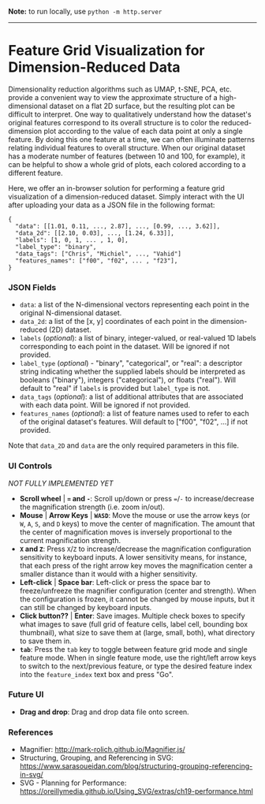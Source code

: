**Note:** to run locally, use `python -m http.server`

---
# Feature Grid Visualization for Dimension-Reduced Data

Dimensionality reduction algorithms such as UMAP, t-SNE, PCA, etc. provide a convenient way to view the approximate structure of a high-dimensional dataset on a flat 2D surface, but the resulting plot can be difficult to interpret. One way to qualitatively understand how the dataset's original features correspond to its overall structure is to color the reduced-dimension plot according to the value of each data point at only a single feature. By doing this one feature at a time, we can often illuminate patterns relating individual features to overall structure. When our original dataset has a moderate number of features (between 10 and 100, for example), it can be helpful to show a whole grid of plots, each colored according to a different feature.

Here, we offer an in-browser solution for performing a feature grid visualization of a dimension-reduced dataset. Simply interact with the UI after uploading your data as a JSON file in the following format:
```
{
  "data": [[1.01, 0.11, ..., 2.87], ..., [0.99, ..., 3.62]],
  "data_2d": [[2.10, 0.03], ..., [1.24, 6.33]],
  "labels": [1, 0, 1, ... , 1, 0],
  "label_type": "binary",
  "data_tags": ["Chris", "Michiel", ..., "Vahid"]
  "features_names": ["f00", "f02", ... , "f23"],
}
```
### JSON Fields
* `data`: a list of the N-dimensional vectors representing each point in the original N-dimensional dataset.
* `data_2d`: a list of the [x, y] coordinates of each point in the dimension-reduced (2D) dataset.
* `labels` (_optional_): a list of binary, integer-valued, or real-valued 1D labels corresponding to each point in the dataset. Will be ignored if not provided.
* `label_type` (_optional_) - "binary", "categorical", or "real": a descriptor string indicating whether the supplied labels should be interpreted as booleans ("binary"), integers ("categorical"), or floats ("real"). Will default to "real" if `labels` is provided but `label_type` is not.
* `data_tags` (_optional_): a list of additional attributes that are associated with each data point. Will be ignored if not provided.
* `features_names` (_optional_): a list of feature names used to refer to each of the original dataset's features. Will default to ["f00", "f02", ...] if not provided.

Note that `data_2D` and `data` are the only required parameters in this file.

### UI Controls 
_NOT FULLY IMPLEMENTED YET_
* **Scroll wheel** | **`=` and `-`**: Scroll up/down or press `=`/`-` to increase/decrease the magnification strength (i.e. zoom in/out).
* **Mouse** | **Arrow Keys** | **`WASD`**: Move the mouse or use the arrow keys (or `W`, `A`, `S`, and `D` keys) to move the center of magnification. The amount that the center of magnification moves is inversely proportional to the current magnification strength.
* **`X` and `Z`**: Press `X`/`Z` to increase/decrease the magnification configuration sensitivity to keyboard inputs. A lower sensitivity means, for instance, that each press of the right arrow key moves the magnification center a smaller distance than it would with a higher sensitivity.
* **Left-click** | **Space bar**: Left-click or press the space bar to freeze/unfreeze the magnifier configuration (center and strength). When the configuration is frozen, it cannot be changed by mouse inputs, but it can still be changed by keyboard inputs.
* **Click button??** | **Enter**: Save images. Multiple check boxes to specify what images to save (full grid of feature cells, label cell, bounding box thumbnail), what size to save them at (large, small, both), what directory to save them in.
* **`tab`**: Press the `tab` key to toggle between feature grid mode and single feature mode. When in single feature mode, use the right/left arrow keys to switch to the next/previous feature, or type the desired feature index into the `feature_index` text box and press "Go".

### Future UI
* **Drag and drop**: Drag and drop data file onto screen.

### References
* Magnifier: http://mark-rolich.github.io/Magnifier.js/
* Structuring, Grouping, and Referencing in SVG: https://www.sarasoueidan.com/blog/structuring-grouping-referencing-in-svg/
* SVG - Planning for Performance: https://oreillymedia.github.io/Using_SVG/extras/ch19-performance.html
